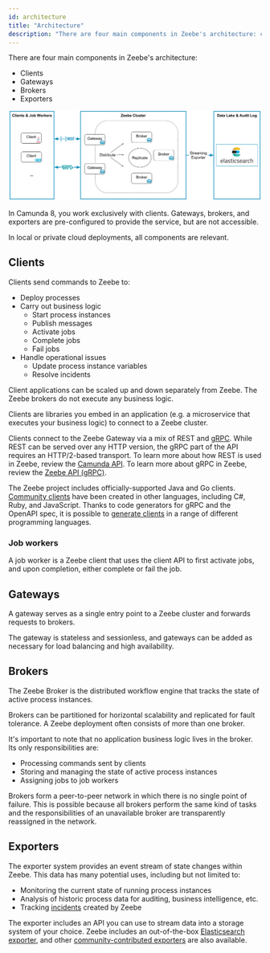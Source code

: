 ```yaml
---
id: architecture
title: "Architecture"
description: "There are four main components in Zeebe's architecture: clients, gateways, brokers, and exporters."
---
```


There are four main components in Zeebe's architecture:

- Clients
- Gateways
- Brokers
- Exporters

![zeebe-architecture](assets/zeebe-architecture.png)

In Camunda 8, you work exclusively with clients. Gateways, brokers, and exporters are pre-configured to provide the service, but are not accessible.

In local or private cloud deployments, all components are relevant.

## Clients

Clients send commands to Zeebe to:

- Deploy processes
- Carry out business logic
  - Start process instances
  - Publish messages
  - Activate jobs
  - Complete jobs
  - Fail jobs
- Handle operational issues
  - Update process instance variables
  - Resolve incidents

Client applications can be scaled up and down separately from Zeebe. The Zeebe brokers do not execute any business logic.

Clients are libraries you embed in an application (e.g. a microservice that executes your business logic) to connect to a Zeebe cluster.

Clients connect to the Zeebe Gateway via a mix of REST and [gRPC](https://grpc.io). While REST can be served over any HTTP version, the gRPC part of the API requires an HTTP/2-based transport. To learn more about how REST is used in Zeebe, review the [Camunda API](/apis-tools/camunda-api-rest/camunda-api-rest-overview.md). To learn more about gRPC in Zeebe, review the [Zeebe API (gRPC)](/apis-tools/zeebe-api/grpc.md).

The Zeebe project includes officially-supported Java and Go clients. [Community clients](/apis-tools/community-clients/index.md) have been created in other languages, including C#, Ruby, and JavaScript. Thanks to code generators for gRPC and the OpenAPI spec, it is possible to [generate clients](/apis-tools/build-your-own-client.md) in a range of different programming languages.

### Job workers

A job worker is a Zeebe client that uses the client API to first activate jobs, and upon completion, either complete or fail the job.

## Gateways

A gateway serves as a single entry point to a Zeebe cluster and forwards requests to brokers.

The gateway is stateless and sessionless, and gateways can be added as necessary for load balancing and high availability.

## Brokers

The Zeebe Broker is the distributed workflow engine that tracks the state of active process instances.

Brokers can be partitioned for horizontal scalability and replicated for fault tolerance. A Zeebe deployment often consists of more than one broker.

It's important to note that no application business logic lives in the broker. Its only responsibilities are:

- Processing commands sent by clients
- Storing and managing the state of active process instances
- Assigning jobs to job workers

Brokers form a peer-to-peer network in which there is no single point of failure. This is possible because all brokers perform the same kind of tasks and the responsibilities of an unavailable broker are transparently reassigned in the network.

## Exporters

The exporter system provides an event stream of state changes within Zeebe. This data has many potential uses, including but not limited to:

- Monitoring the current state of running process instances
- Analysis of historic process data for auditing, business intelligence, etc.
- Tracking [incidents](/components/concepts/incidents.md) created by Zeebe

The exporter includes an API you can use to stream data into a storage system of your choice. Zeebe includes an out-of-the-box [Elasticsearch exporter](https://github.com/camunda/camunda/tree/main/zeebe/exporters/elasticsearch-exporter), and other [community-contributed exporters](https://github.com/camunda-community-hub/awesome-camunda-platform-8) are also available.
